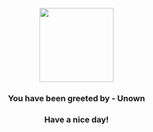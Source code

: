 <p align="center">
            <img src="https://raw.githubusercontent.com/PokeAPI/sprites/master/sprites/pokemon/201.png" width="150" height="150">
          </p>
          <h3 align="center">You have been greeted by - <b>Unown</b></h3>
          <h3 align="center">Have a nice day!</h3>
        